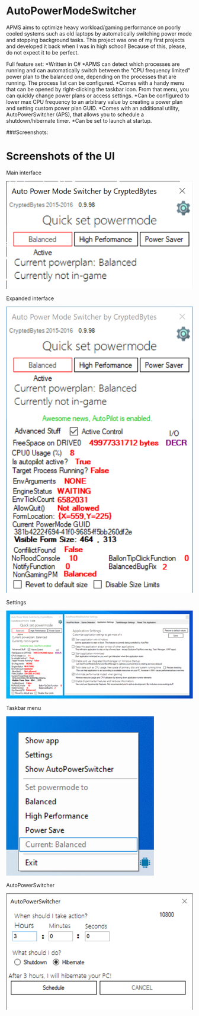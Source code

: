 # AutoPowerModeSwitcher
APMS aims to optimize heavy workload/gaming performance on poorly cooled systems such as old laptops by automatically switching power mode and stopping background tasks. This project was one of my first projects and developed it back when I was in high school! Because of this, please, do not expect it to be perfect.

Full feature set:
*Written in C#
*APMS can detect which processes are running and can automatically switch between the "CPU frequency limited" power plan to the balanced one, depending on the processes that are running. The process list can be configured.
*Comes with a handy menu that can be opened by right-clicking the taskbar icon. From that menu, you can quickly change power plans or access settings.
*Can be configured to lower max CPU frequency to an arbitrary value by creating a power plan and setting custom power plan GUID.
*Comes with an additional utility, AutoPowerSwitcher (APS), that allows you to schedule a shutdown/hibernate timer.
*Can be set to launch at startup.

###Screenshots:
# Screenshots of the UI
Main interface

![Screenshot of the UI](https://raw.githubusercontent.com/CryptedBytes/AutoPowerModeSwitcher/main/repoimages/0.png)


Expanded interface

![Screenshot of the UI](https://raw.githubusercontent.com/CryptedBytes/AutoPowerModeSwitcher/main/repoimages/1.png)


Settings

![Screenshot of the UI](https://raw.githubusercontent.com/CryptedBytes/AutoPowerModeSwitcher/main/repoimages/2.png)


Taskbar menu

![Screenshot of the UI](https://raw.githubusercontent.com/CryptedBytes/AutoPowerModeSwitcher/main/repoimages/3.png)


AutoPowerSwitcher

![Screenshot of the UI](https://raw.githubusercontent.com/CryptedBytes/AutoPowerModeSwitcher/main/repoimages/4.png)
